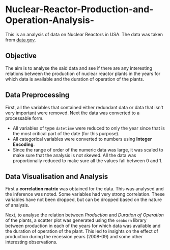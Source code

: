 # Nuclear-Reactor-Production-and-Operation-Analysis-

This is an analysis of data on Nuclear Reactors in USA. 
The data was taken from [data.gov][1].

[1]: https://www.data.gov/

## Objective

The aim is to analyse the said data and see if there are any interesting relations between the production of nuclear reactor plants in the years for which data is available and the duration of operation of the plants.

## Data Preprocessing

First, all the variables that contained either redundant data or data that isn't very important were removed. 
Next the data was converted to a processable form.
  * All variables of type `datetime` were reduced to only the year since that is the most critical part of the date (for this purpose).
  * All categorical variables were converted to numbers using **Integer Encoding**.
  * Since the range of order of the numeric data was large, it was scaled to make sure that the analysis is not skewed. All the data was proportionally reduced to make sure all the values fall between 0 and 1.
  
## Data Visualisation and Analysis

First a **correlation matrix** was obtained for the data. This was analysed and the inference was noted. Some variables had very strong correlation. These variables have not been dropped, but can be dropped based on the nature of analysis.

Next, to analyse the relation between *Production* and *Duration of Operation* of the plants, a scatter plot was generated using the `seaborn` library between production in each of the years for which data was available and the duration of operation of the plant.
This led to insights on the effect of production during the recession years (2008-09) and some other interesting observations.
  
  
